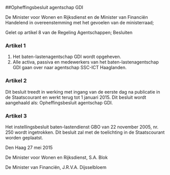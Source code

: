 <meta http-equiv='Content-Type' content='text/html; charset=utf-8' />

##Opheffingsbesluit agentschap GDI

De Minister voor Wonen en Rijksdienst en de Minister van Financiën  
Handelend in overeenstemming met het gevoelen van de ministerraad;

Gelet op artikel 8 van de Regeling Agentschappen;
Besluiten    

### Artikel  1  

1.  Het baten-lastenagentschap GDI wordt opgeheven.   
2.  Alle activa, passiva en medewerkers van het baten-lastenagentschap GDI gaan over naar agentschap SSC-ICT Haaglanden.  

### Artikel  2  

Dit besluit treedt in werking met ingang van de eerste dag na publicatie in de Staatscourant en werkt terug tot 1 januari 2015. Dit besluit wordt aangehaald als: Opheffingsbesluit agentschap GDI. 

### Artikel  3  

Het instellingsbesluit baten-lastendienst GBO van 22 november 2005, nr. 250 wordt ingetrokken. 
Dit besluit zal met de toelichting in de Staatscourant worden geplaatst.   

Den Haag 
27 mei 2015   

De 
Minister voor Wonen en Rijksdienst, 
S.A. Blok   

De 
Minister van Financiën, 
J.R.V.A. Dijsselbloem     

